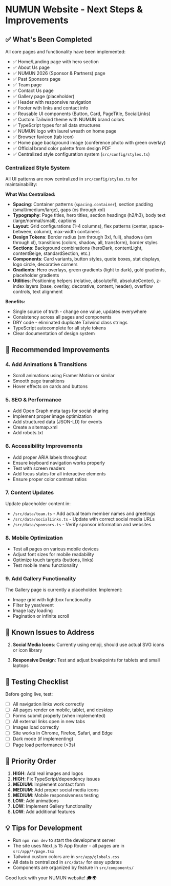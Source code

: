 # NUMUN Website - Next Steps & Improvements

## ✅ What's Been Completed

All core pages and functionality have been implemented:
- ✅ Home/Landing page with hero section
- ✅ About Us page
- ✅ NUMUN 2026 (Sponsor & Partners) page
- ✅ Past Sponsors page
- ✅ Team page
- ✅ Contact Us page
- ✅ Gallery page (placeholder)
- ✅ Header with responsive navigation
- ✅ Footer with links and contact info
- ✅ Reusable UI components (Button, Card, PageTitle, SocialLinks)
- ✅ Custom Tailwind theme with NUMUN brand colors
- ✅ TypeScript types for all data structures
- ✅ NUMUN logo with laurel wreath on home page
- ✅ Browser favicon (tab icon)
- ✅ Home page background image (conference photo with green overlay)
- ✅ Official brand color palette from design PDF
- ✅ Centralized style configuration system (`src/config/styles.ts`)

### Centralized Style System

All UI patterns are now centralized in `src/config/styles.ts` for maintainability:

**What Was Centralized:**
- **Spacing**: Container patterns (`spacing.container`), section padding (small/medium/large), gaps (xs through xxl)
- **Typography**: Page titles, hero titles, section headings (h2/h3), body text (large/normal/small), captions
- **Layout**: Grid configurations (1-4 columns), flex patterns (center, space-between, column), max-width containers
- **Design Tokens**: Border radius (sm through 3xl, full), shadows (sm through xl), transitions (colors, shadow, all, transform), border styles
- **Sections**: Background combinations (heroDark, contentLight, contentBeige, standardSection, etc.)
- **Components**: Card variants, button styles, quote boxes, stat displays, logo circle, decorative corners
- **Gradients**: Hero overlays, green gradients (light to dark), gold gradients, placeholder gradients
- **Utilities**: Positioning helpers (relative, absoluteFill, absoluteCenter), z-index layers (base, overlay, decorative, content, header), overflow controls, text alignment

**Benefits:**
- Single source of truth - change one value, updates everywhere
- Consistency across all pages and components
- DRY code - eliminated duplicate Tailwind class strings
- TypeScript autocomplete for all style tokens
- Clear documentation of design system

## 🎨 Recommended Improvements

### 4. **Add Animations & Transitions**
- Scroll animations using Framer Motion or similar
- Smooth page transitions
- Hover effects on cards and buttons

### 5. **SEO & Performance**
- Add Open Graph meta tags for social sharing
- Implement proper image optimization
- Add structured data (JSON-LD) for events
- Create a sitemap.xml
- Add robots.txt

### 6. **Accessibility Improvements**
- Add proper ARIA labels throughout
- Ensure keyboard navigation works properly
- Test with screen readers
- Add focus states for all interactive elements
- Ensure proper color contrast ratios

### 7. **Content Updates**
Update placeholder content in:
- `/src/data/team.ts` - Add actual team member names and greetings
- `/src/data/socialLinks.ts` - Update with correct social media URLs
- `/src/data/sponsors.ts` - Verify sponsor information and websites

### 8. **Mobile Optimization**
- Test all pages on various mobile devices
- Adjust font sizes for mobile readability
- Optimize touch targets (buttons, links)
- Test mobile menu functionality

### 9. **Add Gallery Functionality**
The Gallery page is currently a placeholder. Implement:
- Image grid with lightbox functionality
- Filter by year/event
- Image lazy loading
- Pagination or infinite scroll

## 🐛 Known Issues to Address

2. **Social Media Icons**: Currently using emoji, should use actual SVG icons or icon library

3. **Responsive Design**: Test and adjust breakpoints for tablets and small laptops


## 📱 Testing Checklist

Before going live, test:
- [ ] All navigation links work correctly
- [ ] All pages render on mobile, tablet, and desktop
- [ ] Forms submit properly (when implemented)
- [ ] All external links open in new tabs
- [ ] Images load correctly
- [ ] Site works in Chrome, Firefox, Safari, and Edge
- [ ] Dark mode (if implementing)
- [ ] Page load performance (<3s)

## 🎯 Priority Order

1. **HIGH**: Add real images and logos
2. **HIGH**: Fix TypeScript/dependency issues
3. **MEDIUM**: Implement contact form
4. **MEDIUM**: Add proper social media icons
5. **MEDIUM**: Mobile responsiveness testing
6. **LOW**: Add animations
7. **LOW**: Implement Gallery functionality
8. **LOW**: Add additional features

## 💡 Tips for Development

- Run `npm run dev` to start the development server
- The site uses Next.js 15 App Router - all pages are in `src/app/*/page.tsx`
- Tailwind custom colors are in `src/app/globals.css`
- All data is centralized in `src/data/` for easy updates
- Components are organized by feature in `src/components/`

Good luck with your NUMUN website! 🎓🌍
